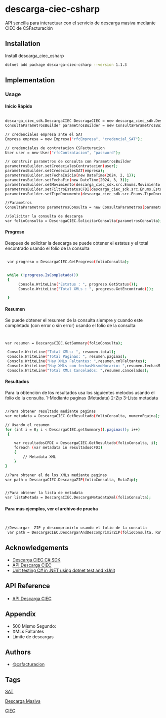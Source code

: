 # descarga-ciec-csharp

API sencilla para interactuar con el servicio de descarga masiva mediante CIEC de CSFacturación



## Installation

Install descarga_ciec_csharp

```bash
dotnet add package descarga-ciec-csharp --version 1.1.3
```
 ## Implementation

 ### Usage
 

 #### Inicio Rápido


```bash

descarga_ciec_sdk.DescargaCIEC DescragaCIEC = new descarga_ciec_sdk.DescargaCIEC();
ConsultaParametrosBuilder parametrosBuilder = new ConsultaParametrosBuilder();

// credenciales empresa ante el SAT
Empresa empresa = new Empresa("rfcEmpresa", "credencial_SAT");

// credenciales de contratacion CSFacturacion
User user = new User("rfcContratacion", "password");

// construir parametros de consulta con ParametrosBuilder
parametrosBuilder.setCredecialesContratacion(user);
parametrosBuilder.setCredecialesSAT(empresa);
parametrosBuilder.setFechaInicio(new DateTime(2024, 2, 1));
parametrosBuilder.setFechaFin(new DateTime(2024, 3, 3));
parametrosBuilder.setMovimiento(descarga_ciec_sdk.src.Enums.Movimiento.TODAS);
parametrosBuilder.setFiltroEstatusCFDI(descarga_ciec_sdk.src.Enums.EstatusCFDI.TODOS;
parametrosBuilder.setTipoDocumento(descarga_ciec_sdk.src.Enums.TipoDocumento.CFDI);

//Parametros               
ConsultaParametros parametrosConsulta = new ConsultaParametros(parametrosBuilder);

//Solicitar la consulta de descarga
var folioConsulta = DescragaCIEC.SolicitarConsulta(parametrosConsulta);


```


#### Progreso 

Despues de solicitar la descarga se puede obtener el estatus y el total encontrado usando el folio de la consulta

```bash

 var progreso = DescargaCIEC.GetProgreso(folioConsulta);


 while (!progreso.IsCompletado())
 {
      Console.WriteLine("Estatus : ", progreso.GetStatus());
      Console.WriteLine("Total XMLs : ", progreso.GetEncontrado());

 }

```

#### Resumen 

Se puede obtener el resumen de la consulta siempre y cuando este completado (con error o sin error) usando el folio de la consulta

```bash


var resumen = DescargaCIEC.GetSummary(folioConsulta);

 Console.WriteLine("Total XMLs: ", resumen.total);
 Console.WriteLine("Total Paginas: ", resumen.paginas);
 Console.WriteLine("Hay XMLs Faltantes: ",resumen.xmlFaltantes);
 Console.WriteLine("Hay XMLs con fechasMismoHorario: ",resumen.fechasMismoHorario);
 Console.WriteLine("Total XMLs Cancelados: ",resumen.cancelados);

```


#### Resultados 

Para la obtención de los resultados usa los siguientes metodos usando el folio de la consulta.
1-Mediante paginas (Metadata)
2-Zip
3-Lista metadata

```bash

//Para obtener resultado mediante paginas
var metadata = DescargaCIEC.GetResultado(folioConsulta, numeroPgaina);

// Usando el resumen
for (int i = 0; i < DescargaCIEC.getSummary().paginas(); i++)
 {

    var resultadosCFDI = DescargaCIEC.GetResultado(folioConsulta, i);
    foreach (var metadata in resultadosCFDI)
    {
        // Metadata XML
    }
}

//Para obtener el de los XMLs mediante paginas
var path = DescargaCIEC.DescargaZIP(folioConsulta, RutaZip);


//Para obtener la lista de metadata 
var listaMetada = DescargaCIEC.DescargaMetadataXml(folioConsulta);

```

#### Para más ejemplos, ver el archivo de prueba
```bash


//Descargar  ZIP y descomprimirlo usando el folio de la consulta
 var path = DescargaCIEC.DescargarAndDescomprimirZIP(folioConsulta, RutaZip);

```




## Acknowledgements

 - [Descarga CIEC C# SDK](https://github.com/ConroeSoluciones/CSReporter-WS-CSharp)
 - [API Descarga CIEC](https://docs.csfacturacion.com/descarga-masiva/ciec/introduction/)
 - [Unit testing C# in .NET using dotnet test and xUnit](https://learn.microsoft.com/en-us/dotnet/core/testing/unit-testing-with-dotnet-test)


## API Reference

#### 
 - [API Descarga CIEC](https://docs.csfacturacion.com/descarga-masiva/ciec/introduction/)




## Appendix

- 500 Mismo Segundo: 
-  XMLs Faltantes
- Limite de descargas
## Authors

- [@csfacturacion](https://csfacturacion.com/)


## Tags

[SAT](https://cfdiau.sat.gob.mx/nidp/wsfed/ep?id=SATUPCFDiCon&sid=0&option=credential&sid=0)

[Descarga Masiva](https://cfdiau.sat.gob.mx/nidp/wsfed/ep?id=SATUPCFDiCon&sid=0&option=credential&sid=0)


[CIEC](https://cfdiau.sat.gob.mx/nidp/wsfed/ep?id=SATUPCFDiCon&sid=0&option=credential&sid=0)
